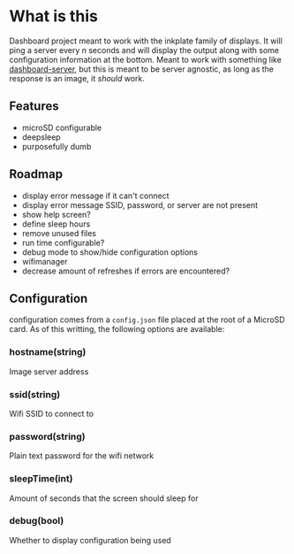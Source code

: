 # What is this
Dashboard project meant to work with the inkplate family of displays. It will ping a server every _n_ seconds and will display the output along with some configuration information at the bottom. Meant to work with something like [dashboard-server](https://github.com/alexdmejias/dashboard-server), but this is meant to be server agnostic, as long as the response is an image, it _should_ work.

## Features
- microSD configurable
- deepsleep
- purposefully dumb

## Roadmap
- display error message if it can't connect
- display error message SSID, password, or server are not present
- show help screen?
- define sleep hours
- remove unused files
- run time configurable?
- debug mode to show/hide configuration options
- wifimanager
- decrease amount of refreshes if errors are encountered?

## Configuration
configuration comes from a `config.json` file placed at the root of a MicroSD card. As of this writting, the following options are available:

### hostname(string)
Image server address
### ssid(string)
Wifi SSID to connect to
### password(string)
Plain text password for the wifi network
### sleepTime(int)
Amount of seconds that the screen should sleep for
### debug(bool)
Whether to display configuration being used